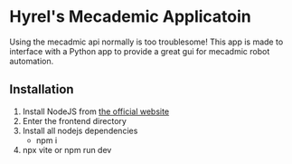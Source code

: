 # Hyrel's Mecademic Applicatoin 
Using the mecadmic api normally is too troublesome! This app is made to interface with a Python app to provide a great gui for mecadmic robot automation.

## Installation

1) Install NodeJS from [the official website](https://nodejs.org/en/download)
2) Enter the frontend directory
3) Install all nodejs dependencies
    - npm i  
4) npx vite or npm run dev


